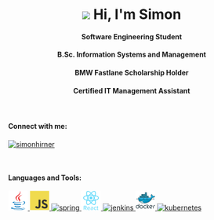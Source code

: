 <h1 align="center"><img src="https://raw.githubusercontent.com/MartinHeinz/MartinHeinz/master/wave.gif" width="30px"> Hi, I'm Simon</h1>
<h4 align="center"> Software Engineering Student </h4>
<h4 align="center"> B.Sc. Information Systems and Management </h4>
<h4 align="center"> BMW Fastlane Scholarship Holder </h4>
<h4 align="center"> Certified IT Management Assistant </h4>
<br>

<h4 align="left">Connect with me:</h4>
<p align="left">
    <a href="https://www.linkedin.com/in/simon-hirner/" target="blank"> <img align="center" src="https://raw.githubusercontent.com/rahuldkjain/github-profile-readme-generator/master/src/images/icons/Social/linked-in-alt.svg" alt="simonhirner" height="30" width="40" /> </a>
</p>
<br>

<h4 align="left">Languages and Tools:</h4>
<p align="left">
    <a href="https://www.java.com" target="_blank"> <img src="https://raw.githubusercontent.com/devicons/devicon/master/icons/java/java-original.svg" alt="java" width="40" height="40"/> </a>
    <a href="https://developer.mozilla.org/en-US/docs/Web/JavaScript" target="_blank"> <img src="https://raw.githubusercontent.com/devicons/devicon/master/icons/javascript/javascript-original.svg" alt="javascript" width="40" height="40"/> </a> 
    <a href="https://spring.io/" target="_blank"> <img src="https://www.vectorlogo.zone/logos/springio/springio-icon.svg" alt="spring" width="40" height="40"/> </a>
    <a href="https://reactjs.org/" target="_blank"> <img src="https://raw.githubusercontent.com/devicons/devicon/master/icons/react/react-original-wordmark.svg" alt="react" width="40" height="40"/> </a>
    <a href="https://www.jenkins.io" target="_blank"> <img src="https://www.vectorlogo.zone/logos/jenkins/jenkins-icon.svg" alt="jenkins" width="40" height="40"/> </a>
    <a href="https://www.docker.com/" target="_blank"> <img src="https://raw.githubusercontent.com/devicons/devicon/master/icons/docker/docker-original-wordmark.svg" alt="docker" width="40" height="40"/> </a>
    <a href="https://kubernetes.io" target="_blank"> <img src="https://www.vectorlogo.zone/logos/kubernetes/kubernetes-icon.svg" alt="kubernetes" width="40" height="40"/> </a>
</p>
<br>
